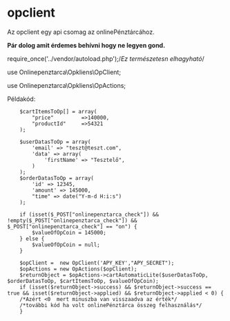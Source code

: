 
# opclient
Az opclient egy api csomag az onlinePénztárcához.

<b>Pár dolog amit érdemes behívni hogy ne legyen gond.</b>

require_once('../vendor/autoload.php');/*Ez természetesn elhagyható*/

use Onlinepenztarca\Opkliens\OpClient;

use Onlinepenztarca\Opkliens\OpActions;


Példakód:

        $cartItemsToOp[] = array(
            "price"         =>140000,
            "productId"     =>54321
        );

        $userDatasToOp = array(
            'email' => "teszt@teszt.com",
            'data' => array(
                'firstName' => "Tesztelő",
            )
        );
        $orderDatasToOp = array(
            'id' => 12345,
            'amount' => 145000,
            "time" => date("Y-m-d H:i:s")
        );
       
		if (isset($_POST["onlinepenztarca_check"]) && !empty($_POST["onlinepenztarca_check"]) && $_POST["onlinepenztarca_check"] == "on") {
            $valueOfOpCoin = 145000;
        } else {
            $valueOfOpCoin = null;
        }
		
       	$opClient =  new OpClient('APY_KEY',"APY_SECRET");
        $opActions = new OpActions($opClient);
        $returnObject = $opActions->cartAutomaticLite($userDatasToOp, $orderDatasToOp, $cartItemsToOp, $valueOfOpCoin);
        if (isset($returnObject->success) && $returnObject->success == true && isset($returnObject->applied) && $returnObject->applied < 0) {
		/*Azért <0  mert minuszba van visszaadva az érték*/
        /*további kód ha volt onlinePénztárca összeg felhasználás*/
        }
  




